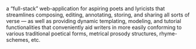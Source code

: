 a “full-stack” web-application for aspiring poets and lyricists that streamlines composing, editing, annotating, storing, and sharing all sorts of verse — as well as providing dynamic templating, modeling, and tutorial functionalities that conveniently aid writers in more easily conforming to various traditional poetical forms, metrical prosody structures, rhyme-schemes, etc.
